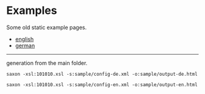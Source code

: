 # Examples

Some old static example pages.

* [english](output-en.html)
* [german](output-de.html)

---

generation from the main folder.

```
saxon -xsl:101010.xsl -s:sample/config-de.xml -o:sample/output-de.html
```

```
saxon -xsl:101010.xsl -s:sample/config-en.xml -o:sample/output-en.html
```
